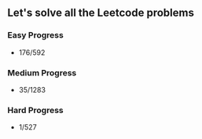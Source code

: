 
## Let's solve all the Leetcode problems

### Easy Progress
* 176/592

### Medium Progress
* 35/1283

### Hard Progress
* 1/527

